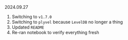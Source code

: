 2024.09.27
1. Switching to `v1.7.0`
2. Switching to `plyvel` because `LevelDB` no longer a thing
3. Updated `README`
4. Re-ran notebook to verify everything fresh